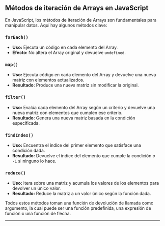 ## Métodos de iteración de Arrays en JavaScript

En JavaScript, los métodos de iteración de Arrays son fundamentales para manipular datos. Aquí hay algunos métodos clave:

### `forEach()`

- **Uso:** Ejecuta un código en cada elemento del Array.
- **Efecto:** No altera el Array original y devuelve `undefined`.

### `map()`

- **Uso:** Ejecuta código en cada elemento del Array y devuelve una nueva matriz con elementos actualizados.
- **Resultado:** Produce una nueva matriz sin modificar la original.

### `filter()`

- **Uso:** Evalúa cada elemento del Array según un criterio y devuelve una nueva matriz con elementos que cumplen ese criterio.
- **Resultado:** Genera una nueva matriz basada en la condición especificada.

### `findIndex()`

- **Uso:** Encuentra el índice del primer elemento que satisface una condición dada.
- **Resultado:** Devuelve el índice del elemento que cumple la condición o `-1` si ninguno lo hace.

### `reduce()`

- **Uso:** Itera sobre una matriz y acumula los valores de los elementos para devolver un único valor.
- **Resultado:** Reduce la matriz a un valor único según la función dada.

Todos estos métodos toman una función de devolución de llamada como argumento, la cual puede ser una función predefinida, una expresión de función o una función de flecha.

---
